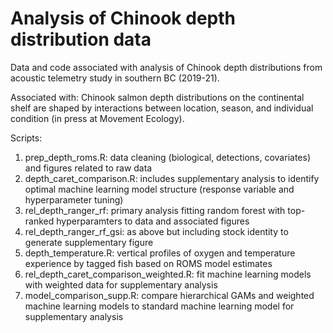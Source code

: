 # Analysis of Chinook depth distribution data

Data and code associated with analysis of Chinook depth distributions from acoustic telemetry study in southern BC (2019-21). 

Associated with: Chinook salmon depth distributions on the continental shelf are shaped by interactions between location, season, and individual condition (in press at Movement Ecology).

Scripts:
1. prep_depth_roms.R: data cleaning (biological, detections, covariates) and figures related to raw data
2. depth_caret_comparison.R: includes supplementary analysis to identify optimal machine learning model structure (response variable and hyperparameter tuning)
3. rel_depth_ranger_rf: primary analysis fitting random forest with top-ranked hyperparamters to data and associated figures
4. rel_depth_ranger_rf_gsi: as above but including stock identity to generate supplementary figure
5. depth_temperature.R: vertical profiles of oxygen and temperature experience by tagged fish based on ROMS model estimates
6. rel_depth_caret_comparison_weighted.R: fit machine learning models with weighted data for supplementary analysis
7. model_comparison_supp.R: compare hierarchical GAMs and weighted machine learning models to standard machine learning model for supplementary analysis

